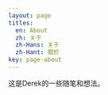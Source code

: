 ```yaml
---
layout: page
titles:
  en: About
  zh: 关于
  zh-Hans: 关于
  zh-Hant: 關於
key: page-about
---
```


这是Derek的一些随笔和想法。

